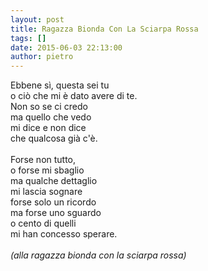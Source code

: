 ```yaml
---
layout: post
title: Ragazza Bionda Con La Sciarpa Rossa
tags: []
date: 2015-06-03 22:13:00
author: pietro
---
```

Ebbene sì, questa sei tu<br/>o ciò che mi è dato avere di te.<br/>Non so se ci credo<br/>ma quello che vedo<br/>mi dice e non dice<br/>che qualcosa già c'è.<br/><br/>Forse non tutto,<br/>o forse mi sbaglio<br/>ma qualche dettaglio<br/>mi lascia sognare<br/>forse solo un ricordo<br/>ma forse uno sguardo<br/>o cento di quelli<br/>mi han concesso sperare.<br/><br/><i>(alla ragazza bionda con la sciarpa rossa)</i>
